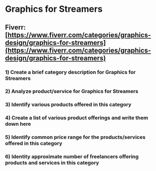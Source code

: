 # Graphics for Streamers
## Fiverr: [https://www.fiverr.com/categories/graphics-design/graphics-for-streamers](https://www.fiverr.com/categories/graphics-design/graphics-for-streamers)
### 1) Create a brief category description for Graphics for Streamers
### 2) Analyze product/service for Graphics for Streamers
### 3) Identify various products offered in this category
### 4) Create a list of various product offerings and write them down here
### 5) Identify common price range for the products/services offered in this category
### 6) Identity approximate number of freelancers offering products and services in this category
